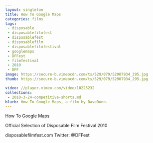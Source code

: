 ```yaml
---
layout: singleton
title: How To Google Maps
categories: films
tags:
 - disposable
 - disposablefilmfest
 - disposablefest
 - disposablefilm
 - disposablefilmfestival
 - googlemaps
 - DFFest
 - filmfestival
 - 2010
 - DFF
image: https://secure-b.vimeocdn.com/ts/529/079/52907934_295.jpg
thumb: https://secure-b.vimeocdn.com/ts/529/079/52907934_295.jpg

video: //player.vimeo.com/video/10225232
collections:
 - 2010-3-24-competitive-shorts.md
blurb: How To Google Maps, a film by DaveDunn.
---
```


How To Google Maps

Official Selection of Disposable Film Festival 2010

disposablefilmfest.com
Twitter: @DFFest